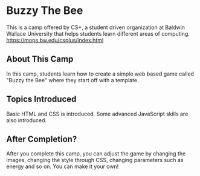 # Buzzy The Bee

This is a camp offered by CS+, a student driven organization at Baldwin Wallace University that helps students learn different areas of computing. https://mops.bw.edu/csplus/index.html

## About This Camp

In this camp, students learn how to create a simple web based game called "Buzzy the Bee" where they start off with a template.

## Topics Introduced

Basic HTML and CSS is introduced. Some advanced JavaScript skills are also introduced.

## After Completion?

After you complete this camp, you can adjust the game by changing the images, changing the style through CSS, changing parameters such as energy and so on. You can make it your own!
